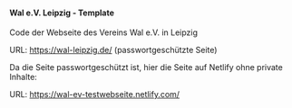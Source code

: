 #### Wal e.V.  Leipzig - Template

Code der Webseite des Vereins Wal e.V. in Leipzig

URL: https://wal-leipzig.de/ (passwortgeschützte Seite)

Da die Seite passwortgeschützt ist, hier die Seite auf Netlify ohne private Inhalte:

URL: https://wal-ev-testwebseite.netlify.com/
